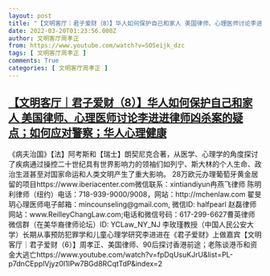 ```yaml
---
layout: post
title: "【文明客厅｜君子爱财（8）】华人如何保护自己和家人 美国律师、心理医师讨论李进进律师凶杀案的疑点；如何应对警察；华人心理健康"
date: 2022-03-20T01:23:56.000Z
author: 文明客厅周孝正
from: https://www.youtube.com/watch?v=5O5eijk_dzc
tags: [ 文明客厅周孝正 ]
comments: True
categories: [ 文明客厅周孝正 ]
---
```

<!--1647739436000-->
[【文明客厅｜君子爱财（8）】华人如何保护自己和家人 美国律师、心理医师讨论李进进律师凶杀案的疑点；如何应对警察；华人心理健康](https://www.youtube.com/watch?v=5O5eijk_dzc)
------

<div>
《病夫治国》【法】阿考斯和【瑞士】朗契尼克合著，从医学、心理学的角度探讨了疾病通过操控二十世纪具有世界影响力的领袖们如列宁、斯大林的个人生命、政治生涯甚至对国家命运和人类文明产生了重大影响。 28万欧元办理葡萄牙黄金居留的项目https://www.iberiacenter.com微信联系：xintiandiyun冉燕飞律师 陈明利律师（纽约）电话：718-939-9000/9008，网站：http://mchenlaw.com 翟旻玥心理医师电子邮箱：mincounseling@gmail.com, 微信ID: halfpearl 赵磊律师网站：www.ReilleyChangLaw.com;电话和微信号码：617-299-6627曹英律师微信群（在美华裔律师论坛）ID: YCLaw_NY_NJ 李玫瑾教授（中国人民公安大学）长期从事预防犯罪学和儿童心理学研究李进进在《君子爱财》上做嘉宾【文明客厅｜君子爱财（6）】周孝正、美国律师、90后探讨香港前途；老陈谈港币和资金大逃亡https://www.youtube.com/watch?v=fpDqUsuKJrU&list=PL-p7dnCEpplVjyz0I1lPw7BGd8RCqtTdP&index=2
</div>
